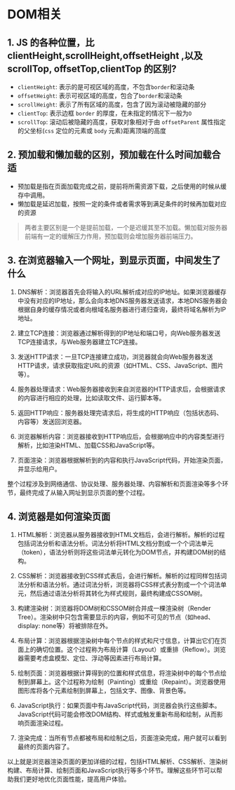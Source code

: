 # DOM相关

## 1. JS 的各种位置，比 clientHeight,scrollHeight,offsetHeight ,以及scrollTop, offsetTop,clientTop 的区别?
- `clientHeight`: 表示的是可视区域的高度，不包含`border`和滚动条
- `offsetHeight`: 表示可视区域的高度，包合了`border`和滚动条
- `scrollHeight`: 表示了所有区域的高度，包含了因为滚动被隐藏的部分
- `clientTop`: 表示边框 `border` 的厚度，在未指定的情况下一般为`O`
- `scrollTop`: 滚动后被隐藏的高度，获取对象相对于由 `offsetParent` 属性指定的父坐标(`css` 定位的元素或 `body` 元素)距离顶端的高度

## 2. 预加载和懒加载的区别，预加载在什么时间加载合适
- 预加载是指在页面加载完成之前，提前将所需资源下载，之后使用的时候从缓存中调用。
- 懒加载是延迟加载，按照一定的条件或者需求等到满足条件的时候再加载对应的资源

> 两者主要区别是一个是提前加载，一个是迟缓其至不加载。懒加载对服务器前端有一定的缓解压力作用，预加载则会增加服务器前端压力。

## 3. 在浏览器输入一个网址，到显示页面，中间发生了什么
1. DNS解析：浏览器首先会将输入的URL解析成对应的IP地址。如果浏览器缓存中没有对应的IP地址，那么会向本地DNS服务器发送请求，本地DNS服务器会根据自身的缓存情况或者向根域名服务器进行递归查询，最终将域名解析为IP地址。

2. 建立TCP连接：浏览器通过解析得到的IP地址和端口号，向Web服务器发送TCP连接请求，与Web服务器建立TCP连接。

3. 发送HTTP请求：一旦TCP连接建立成功，浏览器就会向Web服务器发送HTTP请求，请求获取指定URL的资源（如HTML、CSS、JavaScript、图片等）。

4. 服务器处理请求：Web服务器接收到来自浏览器的HTTP请求后，会根据请求的内容进行相应的处理，比如读取文件、运行脚本等。

5. 返回HTTP响应：服务器处理完请求后，将生成的HTTP响应（包括状态码、内容等）发送回浏览器。

6. 浏览器解析内容：浏览器接收到HTTP响应后，会根据响应中的内容类型进行解析，比如渲染HTML、加载CSS和JavaScript等。

7. 页面渲染：浏览器根据解析到的内容和执行JavaScript代码，开始渲染页面，并显示给用户。

整个过程涉及到网络通信、协议处理、服务器处理、内容解析和页面渲染等多个环节，最终完成了从输入网址到显示页面的整个过程。

## 4. 浏览器是如何渲染页面
1. HTML解析：浏览器从服务器接收到HTML文档后，会进行解析。解析的过程包括词法分析和语法分析。词法分析将HTML文档分割成一个个词法单元（token），语法分析则将这些词法单元转化为DOM节点，并构建DOM树的结构。

2. CSS解析：浏览器接收到CSS样式表后，会进行解析。解析的过程同样包括词法分析和语法分析。通过词法分析，浏览器将CSS样式表分割成一个个词法单元，然后通过语法分析将其转化为样式规则，最终构建成CSSOM树。

3. 构建渲染树：浏览器将DOM树和CSSOM树合并成一棵渲染树（Render Tree）。渲染树中只包含需要显示的内容，例如不可见的节点（如head、display: none等）将被排除在外。

4. 布局计算：浏览器根据渲染树中每个节点的样式和尺寸信息，计算出它们在页面上的确切位置。这个过程称为布局计算（Layout）或重排（Reflow）。浏览器需要考虑盒模型、定位、浮动等因素进行布局计算。

5. 绘制页面：浏览器根据计算得到的位置和样式信息，将渲染树中的每个节点绘制到屏幕上。这个过程称为绘制（Painting）或重绘（Repaint）。浏览器使用图形库将各个元素绘制到屏幕上，包括文字、图像、背景色等。

6. JavaScript执行：如果页面中有JavaScript代码，浏览器会执行这些脚本。JavaScript代码可能会修改DOM结构、样式或触发重新布局和绘制，从而影响页面渲染过程。

7. 渲染完成：当所有节点都被布局和绘制之后，页面渲染完成，用户就可以看到最终的页面内容了。

以上就是浏览器渲染页面的更加详细的过程，包括HTML解析、CSS解析、渲染树构建、布局计算、绘制页面和JavaScript执行等多个环节。理解这些环节可以帮助我们更好地优化页面性能，提高用户体验。